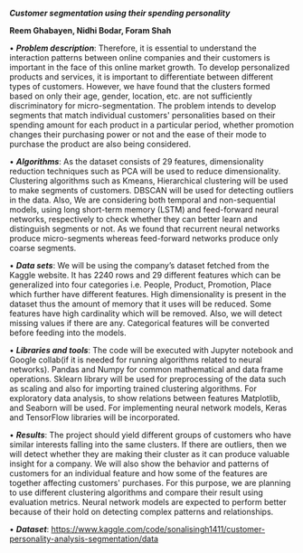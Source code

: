 <b>***Customer segmentation using their spending personality***</b>
  
<b>Reem Ghabayen, Nidhi Bodar, Foram Shah</b>


• ***Problem description***:
Therefore, it is essential to understand the interaction patterns between online companies and their
customers is important in the face of this online market growth. To develop personalized products and
services, it is important to differentiate between different types of customers. However, we have found
that the clusters formed based on only their age, gender, location, etc. are not sufficiently discriminatory
for micro-segmentation. The problem intends to develop segments that match individual customers'
personalities based on their spending amount for each product in a particular period, whether promotion
changes their purchasing power or not and the ease of their mode to purchase the product are also being
considered.


• ***Algorithms***:
As the dataset consists of 29 features, dimensionality reduction techniques such as PCA will be used to
reduce dimensionality. Clustering algorithms such as Kmeans, Hierarchical clustering will be used to
make segments of customers. DBSCAN will be used for detecting outliers in the data. Also, We are
considering both temporal and non-sequential models, using long short-term memory (LSTM) and
feed-forward neural networks, respectively to check whether they can better learn and distinguish
segments or not. As we found that recurrent neural networks produce micro-segments whereas
feed-forward networks produce only coarse segments.


• ***Data sets***:
We will be using the company’s dataset fetched from the Kaggle website. It has 2240 rows and 29
different features which can be generalized into four categories i.e. People, Product, Promotion, Place
which further have different features. High dimensionality is present in the dataset thus the amount of
memory that it uses will be reduced. Some features have high cardinality which will be removed. Also,
we will detect missing values if there are any. Categorical features will be converted before feeding into
the models.

• ***Libraries and tools***:
The code will be executed with Jupyter notebook and Google collab(if it is needed for running algorithms
related to neural networks). Pandas and Numpy for common mathematical and data frame operations.
Sklearn library will be used for preprocessing of the data such as scaling and also for importing trained
clustering algorithms. For exploratory data analysis, to show relations between features Matplotlib, and
Seaborn will be used. For implementing neural network models, Keras and TensorFlow libraries will be
incorporated.

• ***Results***:
The project should yield different groups of customers who have similar interests falling into the same
clusters. If there are outliers, then we will detect whether they are making their cluster as it can produce
valuable insight for a company. We will also show the behavior and patterns of customers for an
individual feature and how some of the features are together affecting customers' purchases. For this
purpose, we are planning to use different clustering algorithms and compare their result using evaluation
metrics. Neural network models are expected to perform better because of their hold on detecting
complex patterns and relationships.


• ***Dataset***:
https://www.kaggle.com/code/sonalisingh1411/customer-personality-analysis-segmentation/data
